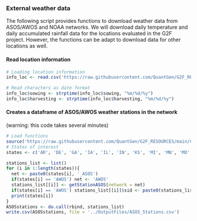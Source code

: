 ### External weather data

The following script provides functions to download weather data from ASOS/AWOS and NOAA networks.
We will download daily temperature and daily accumulated rainfall data for the locations evaluated in the G2F project. However, the functions can be adapt to download data for other locations as well.

#### Read location information

```r
# Loading location information
info_loc <- read.csv('https://raw.githubusercontent.com/QuantGen/G2F_RESOURCES/main/Data/Metadata/location_coordenates.csv')

# Read characters as date format
info_loc$sowing <- strptime(info_loc$sowing, "%m/%d/%y")
info_loc$harvesting <- strptime(info_loc$harvesting, "%m/%d/%y")
```

#### Creates a dataframe of ASOS/AWOS weather stations in the network
(warning: this code takes several minutes)
```r
# Load functions
source('https://raw.githubusercontent.com/QuantGen/G2F_RESOURCES/main/Code/Functions.R')
# States of interest
states <- c('AR', 'DE', 'GA', 'IA', 'IL', 'IN', 'KS', 'MI', 'MN', 'MO', 'NC', 'NE', 'NY', 'OH', 'CA_ON', 'SC', 'TX', 'WI', 'CO', 'AWOS')

stations_list <- list()
for (i in 1:length(states)){
  net <- paste0(states[i], '_ASOS')
  if(states[i] == 'AWOS') net <- 'AWOS'
  stations_list[[i]] <- getStationASOS(network = net)
  if(states[i] == 'AWOS') stations_list[[i]]$sid <- paste0(stations_list[[i]]$sid, '_AWOS')
  print(states[i])
}
ASOSstations <- do.call(rbind, stations_list)
write.csv(ASOSstations, file = '../OutputFiles/ASOS_Stations.csv')

```
